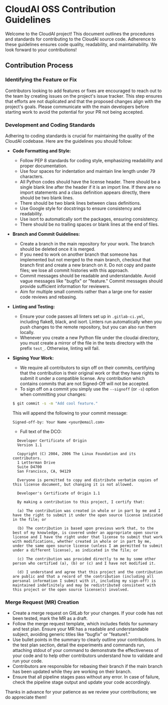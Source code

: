 # CloudAI OSS Contribution Guidelines
Welcome to the CloudAI project! This document outlines the procedures and standards for contributing to the CloudAI source code. Adherence to these guidelines ensures code quality, readability, and maintainability. We look forward to your contributions!

## Contribution Process
### Identifying the Feature or Fix
Contributors looking to add features or fixes are encouraged to reach out to the team by creating issues on the project's issue tracker. This step ensures that efforts are not duplicated and that the proposed changes align with the project's goals. Please communicate with the main developers before starting work to avoid the potential for your PR not being accepted.

### Development and Coding Standards
Adhering to coding standards is crucial for maintaining the quality of the CloudAI codebase. Here are the guidelines you should follow:

- **Code Formatting and Style:**
  - Follow PEP 8 standards for coding style, emphasizing readability and proper documentation.
  - Use four spaces for indentation and maintain line length under 79 characters.
  - All Python codes should have the license header. There should be a single blank line after the header if it is an import line. If there are no import statements and a class definition appears directly, there should be two blank lines.
  - There should be two blank lines between class definitions.
  - Use Google style for docstrings to ensure consistency and readability.
  - Use isort to automatically sort the packages, ensuring consistency.
  - There should be no trailing spaces or blank lines at the end of files.

- **Branch and Commit Guidelines:**
  - Create a branch in the main repository for your work. The branch should be deleted once it is merged.
  - If you need to work on another branch that someone has implemented but not merged to the main branch, checkout that branch first and create a new branch on it. Do not copy and paste files; we lose all commit histories with this approach.
  - Commit messages should be readable and understandable. Avoid vague messages like "bugfix" or "feature." Commit messages should provide sufficient information for reviewers.
  - Aim for multiple small commits rather than a large one for easier code reviews and rebasing.

- **Linting and Testing:**
  - Ensure your code passes all linters set up in `.gitlab-ci.yml`, including flake8, black, and isort. Linters run automatically when you push changes to the remote repository, but you can also run them locally.
  - Whenever you create a new Python file under the cloudai directory, you must create a mirror of the file in the tests directory with the prefix `test_`. Otherwise, linting will fail.

- **Signing Your Work:**
  - We require all contributors to sign off on their commits, certifying that the contribution is their original work or that they have rights to submit it under a compatible license. Any contribution which contains commits that are not Signed-Off will not be accepted.
  - To sign off on a commit you simply use the `--signoff` (or `-s`) option when committing your changes:
  ```bash
  $ git commit -s -m "Add cool feature."
  ```
  This will append the following to your commit message:
  ```
  Signed-off-by: Your Name <your@email.com>
  ```
  - Full text of the DCO:
  ```
    Developer Certificate of Origin
    Version 1.1

    Copyright (C) 2004, 2006 The Linux Foundation and its contributors.
    1 Letterman Drive
    Suite D4700
    San Francisco, CA, 94129

    Everyone is permitted to copy and distribute verbatim copies of this license document, but changing it is not allowed.
  ```

  ```
    Developer's Certificate of Origin 1.1

    By making a contribution to this project, I certify that:

    (a) The contribution was created in whole or in part by me and I have the right to submit it under the open source license indicated in the file; or

    (b) The contribution is based upon previous work that, to the best of my knowledge, is covered under an appropriate open source license and I have the right under that license to submit that work with modifications, whether created in whole or in part by me, under the same open source license (unless I am permitted to submit under a different license), as indicated in the file; or

    (c) The contribution was provided directly to me by some other person who certified (a), (b) or (c) and I have not modified it.

    (d) I understand and agree that this project and the contribution are public and that a record of the contribution (including all personal information I submit with it, including my sign-off) is maintained indefinitely and may be redistributed consistent with this project or the open source license(s) involved.
  ```

### Merge Request (MR) Creation
- Create a merge request on GitLab for your changes. If your code has not been tested, mark the MR as a draft.
- Follow the merge request template, which includes fields for summary and test plan. Ensure your MR has a readable and understandable subject, avoiding generic titles like "bugfix" or "feature1."
- Use bullet points in the summary to clearly outline your contributions. In the test plan section, detail the experiments and commands run, attaching stdout of your command to demonstrate the effectiveness of your code and to help other contributors understand how to validate and run your code.
- Contributors are responsible for rebasing their branch if the main branch has been updated while they are working on their branch.
- Ensure that all pipeline stages pass without any error. In case of failure, check the pipeline stage output and update your code accordingly.

Thanks in advance for your patience as we review your contributions; we do appreciate them!
